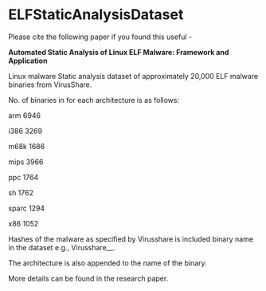 # ELFStaticAnalysisDataset
Please cite the following paper if you found this useful - 

**Automated Static Analysis of Linux ELF Malware: Framework and Application**

Linux malware Static analysis dataset of approximately 20,000 ELF malware binaries from VirusShare.

No. of binaries in for each architecture is as follows:

arm	  6946

i386	3269

m68k	1686

mips	3966

ppc	  1764

sh	  1762

sparc	1294

x86	  1052

Hashes of the malware as specified by Virusshare is included binary name in the dataset e.g., Virusshare_<hash>_<arch>.

The architecture is also appended to the name of the binary.

More details can be found in the research paper.


